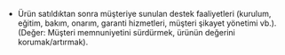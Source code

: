 - Ürün satıldıktan sonra müşteriye sunulan destek faaliyetleri (kurulum, eğitim, bakım, onarım, garanti hizmetleri, müşteri şikayet yönetimi vb.). (Değer: Müşteri memnuniyetini sürdürmek, ürünün değerini korumak/artırmak).